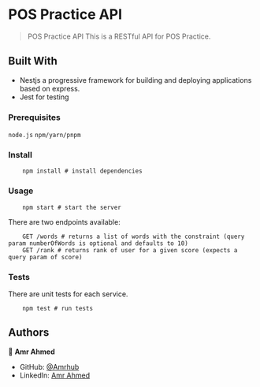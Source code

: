 # POS Practice API

> POS Practice API
> This is a RESTful API for POS Practice.

## Built With

- Nestjs a progressive framework for building and deploying applications based on express.
- Jest for testing

### Prerequisites

`node.js`
`npm/yarn/pnpm`

### Install

```shell
    npm install # install dependencies
```

### Usage

```shell
    npm start # start the server
```

There are two endpoints available:

```shell
    GET /words # returns a list of words with the constraint (query param numberOfWords is optional and defaults to 10)
    GET /rank # returns rank of user for a given score (expects a query param of score)
```

### Tests

There are unit tests for each service.

```shell
    npm test # run tests
```

## Authors

👤 **Amr Ahmed**

- GitHub: [@Amrhub](https://github.com/Amrhub)
- LinkedIn: [Amr Ahmed](https://linkedin.com/in/amr-abdelrehim-ahmed)
